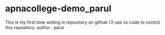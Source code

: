 # apnacollege-demo_parul

This is my first time writing in repository on github i'll use vs code to control this repository.
author : parul
